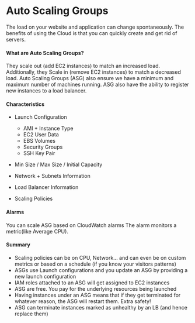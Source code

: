 # Auto Scaling Groups

The load on your website and application can change spontaneously. The benefits of using the Cloud is that you can quickly create and get rid of servers. 

#### What are Auto Scaling Groups?
They scale out (add EC2 instances) to match an increased load. Additionally, they Scale in (remove EC2 instances) to match a decreased load. Auto Scaling Groups (ASG) also ensure we have a minimum and maximum number of machines running. ASG also have the ability to register new instances to a load balancer. 

#### Characteristics

* Launch Configuration
   * AMI + Instance Type
   * EC2 User Data
   * EBS Volumes
   * Security Groups
   * SSH Key Pair

* Min Size / Max Size / Initial Capacity
* Network + Subnets Information
* Load Balancer Information
* Scaling Policies


#### Alarms
You can scale ASG based on CloudWatch alarms
The alarm monitors a metric(like Average CPU).


#### Summary
* Scaling policies can be on CPU, Network… and can even be on custom metrics or
based on a schedule (if you know your visitors patterns)
* ASGs use Launch configurations and you update an ASG by providing a new launch
configuration
* IAM roles attached to an ASG will get assigned to EC2 instances
* ASG are free. You pay for the underlying resources being launched
* Having instances under an ASG means that if they get terminated for whatever
reason, the ASG will restart them. Extra safety!
* ASG can terminate instances marked as unhealthy by an LB (and hence replace
them)

